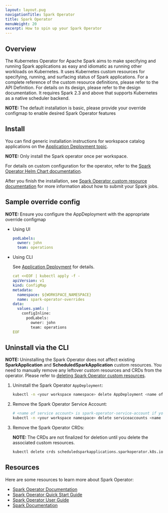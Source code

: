```yaml
---
layout: layout.pug
navigationTitle: Spark Operator
title: Spark Operator
menuWeight: 20
excerpt: How to spin up your Spark Operator
---
```


## Overview

The Kubernetes Operator for Apache Spark aims to make specifying and running Spark applications as easy and idiomatic as running other workloads on Kubernetes. It uses Kubernetes custom resources for specifying, running, and surfacing status of Spark applications. For a complete reference of the custom resource definitions, please refer to the API Definition. For details on its design, please refer to the design documentation. It requires Spark 2.3 and above that supports Kubernetes as a native scheduler backend.

<p class="message--note"><strong>NOTE: </strong>The default installation is basic, please provide your override configmap to enable desired Spark Operator features</p>

## Install

You can find generic installation instructions for workspace catalog applications on the [Application Deployment topic](../../application-deployment).

<p class="message--note"><strong>NOTE: </strong>Only install the Spark operator once per workspace.</p>

For details on custom configuration for the operator, refer to the [Spark Operator Helm Chart documentation](https://github.com/mesosphere/spark-on-k8s-operator/blob/d2iq-master/charts/spark-operator-chart/README.md).

After you finish the installation, see [Spark Operator custom resource documentation](../../../../../projects/applications/catalog-applications/dkp-applications/custom-resources-workspace-catalog/spark/) for more information about how to submit your Spark jobs.

## Sample override config

<p class="message--note"><strong>NOTE: </strong>Ensure you configure the AppDeployment with the appropriate override configmap</p>

-   Using UI

    ```yaml
    podLabels:
      owner: john
      team: operations
    ```

-   Using CLI

    See [Application Deployment](../../application-deployment#deploy-an-application-with-a-custom-configuration-using-the-cli) for details.

    ```yaml
    cat <<EOF | kubectl apply -f -
    apiVersion: v1
    kind: ConfigMap
    metadata:
      namespace: ${WORKSPACE_NAMESPACE}
      name: spark-operator-overrides
    data:
      values.yaml: |
        configInline:
          podLabels:
            owner: john
            team: operations
    EOF
    ```

## Uninstall via the CLI

<p class="message--note"><strong>NOTE: </strong>Uninstalling the Spark Operator does not affect existing <b>SparkApplication</b> and <b>ScheduledSparkApplication</b> custom resources. You need to manually remove any leftover custom resources and CRDs from the operator. Please refer to <a href="../../../../../projects/applications/catalog-applications/dkp-applications/custom-resources-workspace-catalog/spark#clean-up">deleting Spark Operator custom resources</a>.</p>

1.  Uninstall the Spark Operator `AppDeployment`:

    ```bash
    kubectl -n <your workspace namespace> delete AppDeployment <name of AppDeployment>
    ```

1.  Remove the Spark Operator Service Account:

    ```bash
    # <name of service account> is spark-operator-service-account if you didn't override the RBAC resources.
    kubectl -n <your workspace namespace> delete serviceaccounts <name of service account>
    ```

1.  Remove the Spark Operator CRDs:
    <p class="message--note"><strong>NOTE: </strong>The CRDs are not finalized for deletion until you delete the associated custom resources.</p>

    ```bash
    kubectl delete crds scheduledsparkapplications.sparkoperator.k8s.io sparkapplications.sparkoperator.k8s.io
    ```

## Resources

Here are some resources to learn more about Spark Operator:

- [Spark Operator Documentation](https://github.com/mesosphere/spark-on-k8s-operator/blob/d2iq-master/README.md)
- [Spark Operator Quick Start Guide](https://github.com/mesosphere/spark-on-k8s-operator/blob/d2iq-master/docs/quick-start-guide.md)
- [Spark Operator User Guide](https://github.com/mesosphere/spark-on-k8s-operator/blob/d2iq-master/docs/user-guide.md)
- [Spark Documentation](https://spark.apache.org/docs/latest/)
